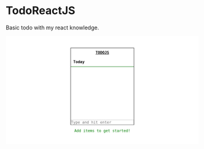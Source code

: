 # TodoReactJS
Basic todo with my react knowledge.


![Screenshot of project](https://github.com/july2m3/TodoReactJS/blob/master/Screenshot.png)

